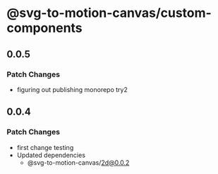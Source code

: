 # @svg-to-motion-canvas/custom-components

## 0.0.5

### Patch Changes

- figuring out publishing monorepo try2

## 0.0.4

### Patch Changes

- first change testing
- Updated dependencies
  - @svg-to-motion-canvas/2d@0.0.2
